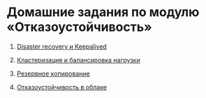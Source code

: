 # Домашние задания по модулю  «Отказоустойчивость»

1. [Disaster recovery и Keepalived](hw-01.md)

2. [Кластеризация и балансировка нагрузки](hw-02.md)

3. [Резервное копирование](hw-03.md)

4. [Отказоустойчивость в облаке](hw-04.md)
